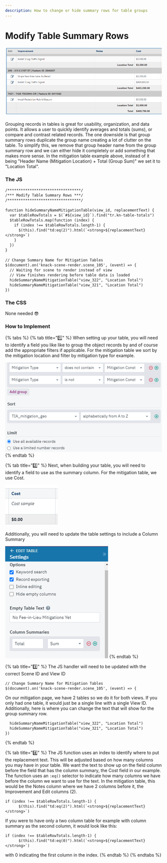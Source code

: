```yaml
---
description: How to change or hide summary rows for table groups
---
```


# Modify Table Summary Rows

![Mitigation table, grouped by mitigation location, with modified summary rows](../../.gitbook/assets/image%20%28141%29.png)

Grouping records in tables is great for usability, organization, and data points. It allows a user to quickly identify averages and totals \(sums\), or compare and contrast related records. The one downside is that group summary rows duplicate the group name creating a lot of clutter on the table. To simplify this, we remove that group header name from the group summary row and we can either hide it completely or add something that makes more sense. In the mitigation table example above, instead of it being "Header Name \(Mitigation Location\) + Total \(Group Sum\)" we set it to "Location Total".

### The JS

```text
/*********************************/
/*** Modify Table Summary Rows ***/
/*********************************/

function hideSummaryNameMitigationTable(view_id, replacementText) {
  var $tableRowTotals = $(`#${view_id}`).find("tr.kn-table-totals")
  $tableRowTotals.map(function (index) {
    if (index !== $tableRowTotals.length-1) {
      $(this).find("td:eq(2)").html(`<strong>${replacementText}</strong>`)
    }
  })
}

// Change Summary Name for Mitigation Tables
$(document).on('knack-scene-render.scene_105', (event) => {
  // Waiting for scene to render instead of view
  // View finishes rendering before table data is loaded
  hideSummaryNameMitigationTable("view_322", "Location Total")
  hideSummaryNameMitigationTable("view_321", "Location Total")
})
```

### The CSS

None needed 😎

### How to Implement

{% tabs %}
{% tab title="1️⃣" %}
When setting up your table, you will need to identify a field you like like to group the object records by and of course add the appropriate filters if applicable. For the mitigation table we sort by the mitigation location and filter by mitigation type for example.

![](../../.gitbook/assets/image%20%28146%29.png)
{% endtab %}

{% tab title="2️⃣" %}
Next, when building your table, you will need to identify a field to use as the summary column. For the mitigation table, we use Cost.

![](../../.gitbook/assets/image%20%28145%29.png)

Additionally, you will need to update the table settings to include a Column Summary

![](../../.gitbook/assets/image%20%28144%29.png)
{% endtab %}

{% tab title="3️⃣" %}
The JS handler will need to be updated with the correct Scene ID and View ID

```text
// Change Summary Name for Mitigation Tables
$(document).on('knack-scene-render.scene_105', (event) => {
```

On our mitigation page, we have 2 tables so we do it for both views. If you only had one table, it would just be a single line with a single View ID. Additionally, here is where you can change the text that will show for the group summary row.

```text
  hideSummaryNameMitigationTable("view_322", "Location Total")
  hideSummaryNameMitigationTable("view_321", "Location Total")
})
```
{% endtab %}

{% tab title="4️⃣" %}
The JS function uses an index to identify where to put the replacement text. This will be adjusted based on how many columns you may have in your table. We want the text to show up on the field column before the field that has the column summary, the Cost field in our example. The function uses an `:eq()` selector to indicate how many columns we have before the column we want to use for the text. In the mitigation table, this would be the Notes column where we have 2 columns before it, the Improvement and Edit columns \(2\).

```text
if (index !== $tableRowTotals.length-1) {
      $(this).find("td:eq(2)").html(`<strong>${replacementText}</strong>`)
```

If you were to have only a two column table for example with column summary as the second column, it would look like this:

```text
if (index !== $tableRowTotals.length-1) {
      $(this).find("td:eq(0)").html(`<strong>${replacementText}</strong>`)
```

with 0 indicating the first column in the index.
{% endtab %}
{% endtabs %}



